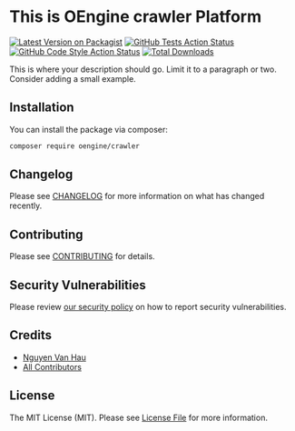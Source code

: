 
# This is OEngine crawler Platform

[![Latest Version on Packagist](https://img.shields.io/packagist/v/oengine/crawler.svg?style=flat-square)](https://packagist.org/packages/oengine/crawler)
[![GitHub Tests Action Status](https://img.shields.io/github/workflow/status/oengine/crawler/run-tests?label=tests)](https://github.com/oengine/crawler/actions?query=workflow%3Arun-tests+branch%3Amain)
[![GitHub Code Style Action Status](https://img.shields.io/github/workflow/status/oengine/crawler/Fix%20PHP%20code%20style%20issues?label=code%20style)](https://github.com/oengine/crawler/actions?query=workflow%3A"Fix+PHP+code+style+issues"+branch%3Amain)
[![Total Downloads](https://img.shields.io/packagist/dt/oengine/crawler.svg?style=flat-square)](https://packagist.org/packages/oengine/crawler)

This is where your description should go. Limit it to a paragraph or two. Consider adding a small example.


## Installation

You can install the package via composer:

```bash
composer require oengine/crawler
```
## Changelog

Please see [CHANGELOG](CHANGELOG.md) for more information on what has changed recently.

## Contributing

Please see [CONTRIBUTING](CONTRIBUTING.md) for details.

## Security Vulnerabilities

Please review [our security policy](../../security/policy) on how to report security vulnerabilities.

## Credits

- [Nguyen Van Hau](https://github.com/oengine)
- [All Contributors](../../contributors)

## License

The MIT License (MIT). Please see [License File](LICENSE) for more information.